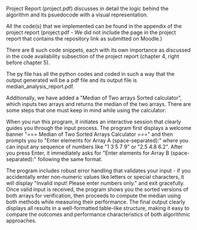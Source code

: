 Project Report (project.pdf) discusses in detail the logic behind the algorithm and its psuedocode with a visual representation. 

All the code(s) that we implemented can be found in the appendix of the project report (project.pdf - We did not include the page in the project report that contains the repository link as submitted on Moodle.)

There are 8 such code snippets, each with its own importance as discussed in the code availability subsection of the project report (chapter 4, right before chapter 5).

The py file has all the python codes and coded in such a way that the output generated will be a pdf file and its output file is median_analysis_report.pdf.

Additionally, we have added a "Median of Two arrays Sorted calculator", which inputs two arrays and returns the median of the two arrays. There are some steps that one must keep in mind while using the calculator: 

When you run this program, it initiates an interactive session that clearly guides you through the input process. The program first displays a welcome banner "=== Median of Two Sorted Arrays Calculator ===" and then prompts you to "Enter elements for Array A (space-separated):" where you can input any sequence of numbers like "1 3 5 7 9" or "2.5 4.8 6.2". After you press Enter, it immediately asks for "Enter elements for Array B (space-separated):" following the same format.

The program includes robust error handling that validates your input - if you accidentally enter non-numeric values like letters or special characters, it will display "Invalid input! Please enter numbers only." and exit gracefully. Once valid input is received, the program shows you the sorted versions of both arrays for verification, then proceeds to compute the median using both methods while measuring their performance. The final output clearly displays all results in a well-formatted table-like structure, making it easy to compare the outcomes and performance characteristics of both algorithmic approaches.
